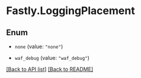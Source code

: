 # Fastly.LoggingPlacement

## Enum


* `none` (value: `"none"`)

* `waf_debug` (value: `"waf_debug"`)



[[Back to API list]](../../README.md#endpoints) [[Back to README]](../../README.md)
